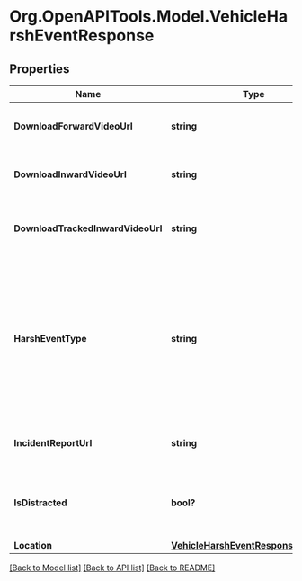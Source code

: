 # Org.OpenAPITools.Model.VehicleHarshEventResponse
## Properties

Name | Type | Description | Notes
------------ | ------------- | ------------- | -------------
**DownloadForwardVideoUrl** | **string** | URL for downloading the forward facing video | [optional] 
**DownloadInwardVideoUrl** | **string** | URL for downloading the inward facing video | [optional] 
**DownloadTrackedInwardVideoUrl** | **string** | URL for downloading the tracked inward facing video | [optional] 
**HarshEventType** | **string** | Type of the harsh event. One of: [Crash, Harsh Acceleration, Harsh Braking, Harsh Turn, ROP Engine, ROP Brake, YC Engine, YC Brake, Harsh Event] | 
**IncidentReportUrl** | **string** | URL of the associated incident report page | 
**IsDistracted** | **bool?** | Whether the driver was deemed distracted during this harsh event | [optional] 
**Location** | [**VehicleHarshEventResponseLocation**](VehicleHarshEventResponseLocation.md) |  | [optional] 

[[Back to Model list]](../README.md#documentation-for-models) [[Back to API list]](../README.md#documentation-for-api-endpoints) [[Back to README]](../README.md)

